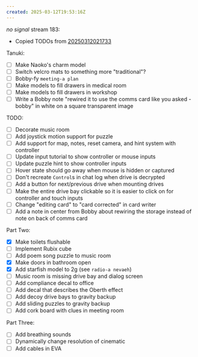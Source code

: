```yaml
---
created: 2025-03-12T19:53:16Z
---
```


_no signal_ stream 183:
- Copied TODOs from [20250312021733](20250312021733.md)

Tanuki:
- [ ] Make Naoko's charm model
- [ ] Switch velcro mats to something more "traditional"?
- [ ] Bobby-fy `meeting-a plan`
- [ ] Make models to fill drawers in medical room
- [ ] Make models to fill drawers in workshop
- [ ] Write a Bobby note "rewired it to use the comms card like you asked -bobby" in white on a square transparent image

TODO:
- [ ] Decorate music room
- [ ] Add joystick motion support for puzzle
- [ ] Add support for map, notes, reset camera, and hint system with controller
- [ ] Update input tutorial to show controller or mouse inputs
- [ ] Update puzzle hint to show controller inputs
- [ ] Hover state should go away when mouse is hidden or captured
- [ ] Don't recreate `Control`s in chat log when drive is decrypted
- [ ] Add a button for next/previous drive when mounting drives
- [ ] Make the entire drive bay clickable so it is easier to click on for controller and touch inputs
- [ ] Change "editing card" to "card corrected" in card writer
- [ ] Add a note in center from Bobby about rewiring the storage instead of note on back of comms card

Part Two:
- [x] Make toilets flushable
- [ ] Implement Rubix cube
- [ ] Add poem song puzzle to music room
- [x] Make doors in bathroom open
- [x] Add starfish model to 2g (see `radio-a nevaeh`)
- [ ] Music room is missing drive bay and dialog screen
- [ ] Add compliance decal to office
- [ ] Add decal that describes the Oberth effect
- [ ] Add decoy drive bays to gravity backup
- [ ] Add sliding puzzles to gravity backup
- [ ] Add cork board with clues in meeting room

Part Three:
- [ ] Add breathing sounds
- [ ] Dynamically change resolution of cinematic
- [ ] Add cables in EVA
